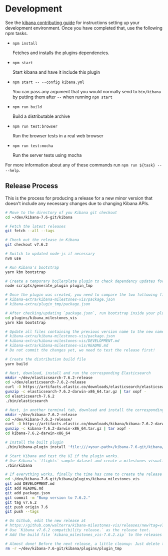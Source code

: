 # Development

See the [kibana contributing guide](https://github.com/elastic/kibana/blob/master/CONTRIBUTING.md) for instructions setting up your development environment. Once you have completed that, use the following npm tasks.

  - `npm install`

    Fetches and installs the plugins dependencies.

  - `npm start`

    Start kibana and have it include this plugin

  - `npm start -- --config kibana.yml`

    You can pass any argument that you would normally send to `bin/kibana` by putting them after `--` when running `npm start`

  - `npm run build`

    Build a distributable archive

  - `npm run test:browser`

    Run the browser tests in a real web browser

  - `npm run test:mocha`

    Run the server tests using mocha

For more information about any of these commands run `npm run ${task} -- --help`.

## Release Process

This is the process for producing a release for a new minor version that doesn't include any necessary changes due to changing Kibana APIs.

```bash
# Move to the directory of you Kibana git checkout
cd ~/dev/kibana-7.6-git/kibana

# Fetch the latest releases
git fetch --all --tags

# Check out the release in Kibana
git checkout v7.6.2

# Switch to updated node-js if necessary
nvm use

# Run Kibana's bootstrap
yarn kbn bootstrap

# Create a temporary boilerplate plugin to check dependency updates for plugins
node scripts/generate_plugin plugin_tmp

# Once the plugin was created, you need to compare the two following files and if necessary update the dependencies in your `package.json`
# kibana-extra/kibana-milestones-vis/package.json
# kibana-extra/plugin_tmp/package.json

# After checking/updating `package.json`, run bootstrap inside your plugin's directory
cd plugins/kibana_milestones_vis
yarn kbn bootstrap

# Update all files containing the previous version name to the new name
# kibana-extra/kibana-milestones-vis/package.json
# kibana-extra/kibana-milestones-vis/DEVELOPMENT.md
# kibana-extra/kibana-milestones-vis/README.md
# Do not commit the changes yet, we need to test the release first!

# Create the distribution build file
yarn build

# Next, download, install and run the corresponding Elasticsearch
mkdir ~/dev/elasticsearch-7.6.2-release
cd ~/dev/elasticsearch-7.6.2-release
curl -O https://artifacts.elastic.co/downloads/elasticsearch/elasticsearch-7.6.2-darwin-x86_64.tar.gz
gunzip -c elasticsearch-7.6.2-darwin-x86_64.tar.gz | tar xopf -
cd elasticsearch-7.6.2
./bin/elasticsearch

# Next, in another terminal tab, download and install the corresponding Kibana release to test the build
mkdir ~/dev/kibana-7.6.2-release
cd ~/dev/kibana-7.6.2-release/
curl -O https://artifacts.elastic.co/downloads/kibana/kibana-7.6.2-darwin-x86_64.tar.gz
gunzip -c kibana-7.6.2-darwin-x86_64.tar.gz | tar xopf -
cd kibana-7.6.2-darwin-x86_64

# Install the built plugin
./bin/kibana-plugin install 'file:///<your-path>/kibana-7.6-git/kibana/plugins/kibana_milestones_vis/build/kibana_milestones_vis-7.6.2.zip'

# Start Kibana and test the UI if the plugin works.
# Use Kibana's `flights` sample dataset and create a milestones visualization.
./bin/kibana

# If everything works, finally the time has come to create the release on Github.
cd ~/dev/kibana-7.6-git/kibana/plugins/kibana_milestones_vis
git add DEVELOPMENT.md
git add README.md
git add package.json
git commit -m "Bump version to 7.6.2."
git tag v7.6.2
git push origin 7.6
git push --tags

# On Github, edit the new release at
# https://github.com/walterra/kibana-milestones-vis/releases/new?tag=v7.6.2
# Use `Kibana v7.6.2 compatibility release.` as the release text.
# Add the build file `kibana_milestones_vis-7.6.2.zip` to the releases' binaries.

# Almost done! Before the next release, a little cleanup: Just delete the temporary plugin you create so you can create another one for comparison for the next release.
rm -r ~/dev/kibana-7.6-git/kibana/plugins/plugin_tmp
```

